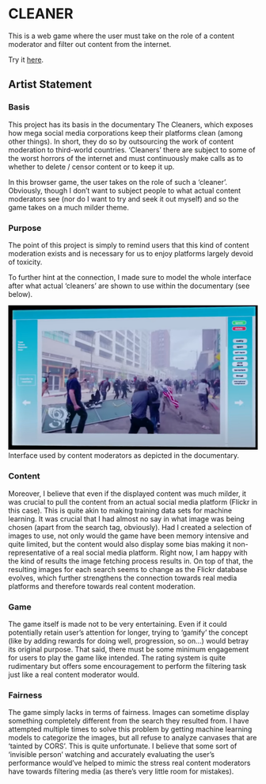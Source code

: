 # CLEANER
This is a web game where the user must take on the role of a content moderator and filter out content from the internet. 

Try it [here](https://atienn.github.io/CART-263/P1/).

## Artist Statement
### Basis
This project has its basis in the documentary The Cleaners, which exposes how mega social media corporations keep their platforms clean (among other things). In short, they do so by outsourcing the work of content moderation to third-world countries. ‘Cleaners’ there are subject to some of the worst horrors of the internet and must continuously make calls as to whether to delete / censor content or to keep it up.

In this browser game, the user takes on the role of such a ‘cleaner’. Obviously, though I don’t want to subject people to what actual content moderators see (nor do I want to try and seek it out myself) and so the game takes on a much milder theme.

### Purpose
The point of this project is simply to remind users that this kind of content moderation exists and is necessary for us to enjoy platforms largely devoid of toxicity.

To further hint at the connection, I made sure to model the whole interface after what actual ‘cleaners’ are shown to use within the documentary (see below).

![](assets/images/Interface.png)
Interface used by content moderators as depicted in the documentary.

### Content
Moreover, I believe that even if the displayed content was much milder, it was crucial to pull the content from an actual social media platform (Flickr in this case). This is quite akin to making training data sets for machine learning. It was crucial that I had almost no say in what image was being chosen (apart from the search tag, obviously). Had I created a selection of images to use, not only would the game have been memory intensive and quite limited, but the content would also display some bias making it non-representative of a real social media platform. 
Right now, I am happy with the kind of results the image fetching process results in. On top of that, the resulting images for each search seems to change as the Flickr database evolves, which further strengthens the connection towards real media platforms and therefore towards real content moderation.

### Game
The game itself is made not to be very entertaining. Even if it could potentially retain user’s attention for longer, trying to ‘gamify’ the concept (like by adding rewards for doing well, progression, so on…) would betray its original purpose. That said, there must be some minimum engagement for users to play the game like intended. The rating system is quite rudimentary but offers some encouragement to perform the filtering task just like a real content moderator would.

### Fairness
The game simply lacks in terms of fairness. Images can sometime display something completely different from the search they resulted from. I have attempted multiple times to solve this problem by getting machine learning models to categorize the images, but all refuse to analyze canvases that are ‘tainted by CORS’. This is quite unfortunate. I believe that some sort of ‘invisible person’ watching and accurately evaluating the user’s performance would’ve helped to mimic the stress real content moderators have towards filtering media (as there’s very little room for mistakes).
